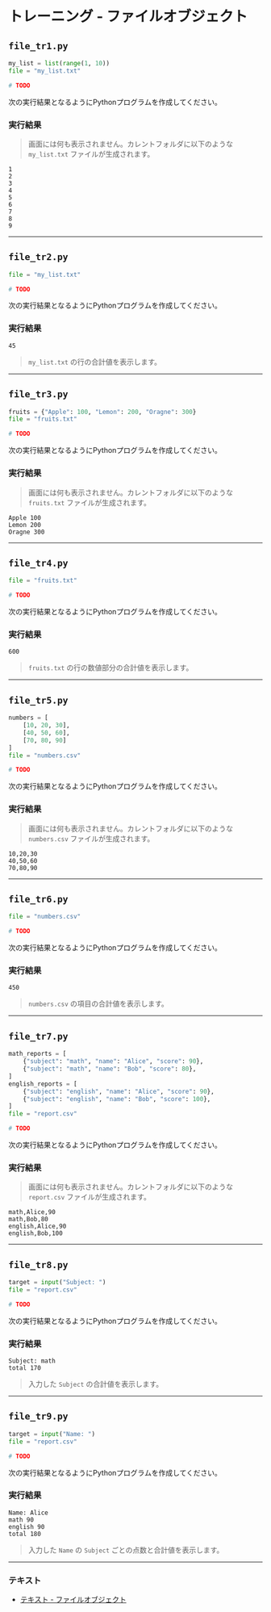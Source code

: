 # トレーニング - ファイルオブジェクト

## `file_tr1.py`

``` python
my_list = list(range(1, 10))
file = "my_list.txt"

# TODO
```

次の実行結果となるようにPythonプログラムを作成してください。

### 実行結果

> 画面には何も表示されません。カレントフォルダに以下のような `my_list.txt` ファイルが生成されます。

``` 
1
2
3
4
5
6
7
8
9
```

---

## `file_tr2.py`

``` python
file = "my_list.txt"

# TODO
```

次の実行結果となるようにPythonプログラムを作成してください。

### 実行結果

``` 
45
```

> `my_list.txt` の行の合計値を表示します。

---

## `file_tr3.py`

``` python
fruits = {"Apple": 100, "Lemon": 200, "Oragne": 300}
file = "fruits.txt"

# TODO
```

次の実行結果となるようにPythonプログラムを作成してください。

### 実行結果

> 画面には何も表示されません。カレントフォルダに以下のような `fruits.txt` ファイルが生成されます。

``` 
Apple 100
Lemon 200
Oragne 300
```

---

## `file_tr4.py`

``` python
file = "fruits.txt"

# TODO
```

次の実行結果となるようにPythonプログラムを作成してください。

### 実行結果

``` 
600
```

> `fruits.txt` の行の数値部分の合計値を表示します。

---

## `file_tr5.py`

``` python
numbers = [
    [10, 20, 30],
    [40, 50, 60],
    [70, 80, 90]
]
file = "numbers.csv"

# TODO
```

次の実行結果となるようにPythonプログラムを作成してください。

### 実行結果

> 画面には何も表示されません。カレントフォルダに以下のような `numbers.csv` ファイルが生成されます。

``` 
10,20,30
40,50,60
70,80,90
```

---

## `file_tr6.py`

``` python
file = "numbers.csv"

# TODO
```

次の実行結果となるようにPythonプログラムを作成してください。

### 実行結果

``` 
450
```

> `numbers.csv` の項目の合計値を表示します。

---

## `file_tr7.py`

``` python
math_reports = [
    {"subject": "math", "name": "Alice", "score": 90},
    {"subject": "math", "name": "Bob", "score": 80},
]
english_reports = [
    {"subject": "english", "name": "Alice", "score": 90},
    {"subject": "english", "name": "Bob", "score": 100},
]
file = "report.csv"

# TODO
```

次の実行結果となるようにPythonプログラムを作成してください。

### 実行結果

> 画面には何も表示されません。カレントフォルダに以下のような `report.csv` ファイルが生成されます。

``` 
math,Alice,90
math,Bob,80
english,Alice,90
english,Bob,100
```

---

## `file_tr8.py`

``` python
target = input("Subject: ")
file = "report.csv"

# TODO
```

次の実行結果となるようにPythonプログラムを作成してください。

### 実行結果

``` 
Subject: math
total 170
```

> 入力した `Subject` の合計値を表示します。

---

## `file_tr9.py`

``` python
target = input("Name: ")
file = "report.csv"

# TODO
```

次の実行結果となるようにPythonプログラムを作成してください。

### 実行結果

``` 
Name: Alice
math 90
english 90
total 180
```

> 入力した `Name` の `Subject` ごとの点数と合計値を表示します。

---

### テキスト

* [テキスト - ファイルオブジェクト](../text/26_fileobject.md)
